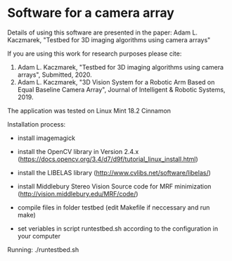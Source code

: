 # Software for a camera array
Details of using this software are presented in the paper:
Adam L. Kaczmarek, "Testbed for 3D imaging algorithms using camera arrays"

If you are using this work for research purposes please cite:
1. Adam L. Kaczmarek, "Testbed for 3D imaging algorithms using camera arrays", Submitted, 2020.
2. Adam L. Kaczmarek, "3D Vision System for a Robotic Arm Based on Equal Baseline Camera Array", Journal of Intelligent & Robotic Systems, 2019.

The application was tested on Linux Mint 18.2 Cinnamon

Installation process:
- install imagemagick
- install the OpenCV library in Version 2.4.x (https://docs.opencv.org/3.4/d7/d9f/tutorial_linux_install.html)
- install the LIBELAS library (http://www.cvlibs.net/software/libelas/)
- install Middlebury Stereo Vision Source code for MRF minimization (http://vision.middlebury.edu/MRF/code/)

- compile files in folder testbed (edit Makefile if neccessary and run make)
- set veriables in script runtestbed.sh according to the configuration in your computer


Running:
./runtestbed.sh
